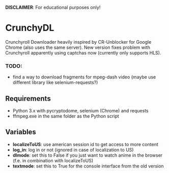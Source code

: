<b>DISCLAIMER</b>: For educational purposes only!

# CrunchyDL
Crunchyroll Downloader heavily inspired by CR-Unblocker for Google Chrome (also uses the same server).
New version fixes problem with Crunchyroll apparently using captchas now (currently only supports HLS).
### TODO:
- find a way to download fragments for mpeg-dash video (maybe use different library like selenium-requests?)

## Requirements
- Python 3.x with pycryptodome, selenium (Chrome) and requests
- ffmpeg.exe in the same folder as the Python script

## Variables
- <b>localizeToUS</b>: use american session id to get access to more content
- <b>log_in</b>: log in or not (ignored in case of localization to US)
- <b>dlmode</b>: set this to False if you just want to watch anime in the browser (f.e. in combination with localizeToUS)
- <b>textmode</b>: set this to True for the console interface from the old version
